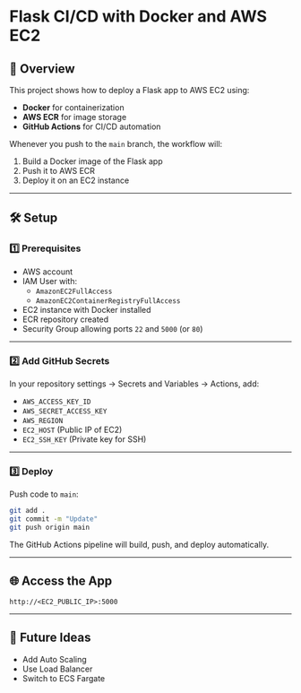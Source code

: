 

# Flask CI/CD with Docker and AWS EC2

## 📌 Overview
This project shows how to deploy a Flask app to AWS EC2 using:
- **Docker** for containerization
- **AWS ECR** for image storage
- **GitHub Actions** for CI/CD automation

Whenever you push to the `main` branch, the workflow will:
1. Build a Docker image of the Flask app
2. Push it to AWS ECR
3. Deploy it on an EC2 instance

---

## 🛠 Setup

### 1️⃣ Prerequisites
- AWS account
- IAM User with:
  - `AmazonEC2FullAccess`
  - `AmazonEC2ContainerRegistryFullAccess`
- EC2 instance with Docker installed
- ECR repository created
- Security Group allowing ports `22` and `5000` (or `80`)

---

### 2️⃣ Add GitHub Secrets
In your repository settings → Secrets and Variables → Actions, add:
- `AWS_ACCESS_KEY_ID`
- `AWS_SECRET_ACCESS_KEY`
- `AWS_REGION`
- `EC2_HOST` (Public IP of EC2)
- `EC2_SSH_KEY` (Private key for SSH)

---

### 3️⃣ Deploy
Push code to `main`:
```bash
git add .
git commit -m "Update"
git push origin main
````

The GitHub Actions pipeline will build, push, and deploy automatically.

---

## 🌐 Access the App

```
http://<EC2_PUBLIC_IP>:5000
```

---

## 🚀 Future Ideas

* Add Auto Scaling
* Use Load Balancer
* Switch to ECS Fargate

